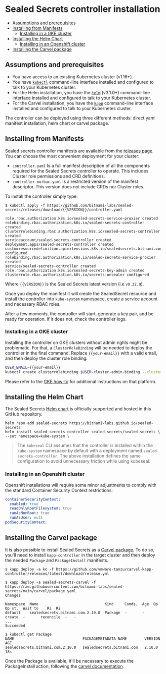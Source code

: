 # Sealed Secrets controller installation

<!-- START doctoc generated TOC please keep comment here to allow auto update -->
<!-- DON'T EDIT THIS SECTION, INSTEAD RE-RUN doctoc TO UPDATE -->

- [Assumptions and prerequisites](#assumptions-and-prerequisites)
- [Installing from Manifests](#installing-from-manifests)
  - [Installing in a GKE cluster](#installing-in-a-gke-cluster)
- [Installing the Helm Chart](#installing-the-helm-chart)
  - [Installing in an Openshift cluster](#installing-in-an-openshift-cluster)
- [Installing the Carvel package](#installing-the-carvel-package)

<!-- END doctoc generated TOC please keep comment here to allow auto update -->

## Assumptions and prerequisites

- You have access to an existing Kubernetes cluster (v1.16+).
- You have [`kubectl`](https://kubernetes.io/docs/tasks/tools/) command-line interface installed and configured to talk to your Kubernetes cluster.
- For the Helm installation, you have the [`helm`](https://helm.sh/docs/intro/install/) (v3.1.0+) command-line interface installed and configured to talk to your Kubernetes cluster.
- For the Carvel installation, you have the [`kapp`](https://carvel.dev/kapp/docs/latest/install/) command-line interface installed and configured to talk to your Kubernetes cluster.

The controller can be deployed using three different methods: direct yaml manifest installation, helm chart or carvel package.

## Installing from Manifests

Sealed secrets controller manifests are available from the [releases page](https://github.com/bitnami-labs/sealed-secrets/releases). You can choose the most convenient deployment for your cluster:

- `controller.yaml` Is a full manifest description of all the components required for the Sealed Secrets controller to operate. This includes Cluster role permissions and CRD definitions.
- `controller-norbac.yaml` Is a restricted version of the manifest descriptor. This version does not include CRDs nor Cluster roles.

To install the controller simply type:

```console
$ kubectl apply -f https://github.com/bitnami-labs/sealed-secrets/releases/download/{{VERSION}}/controller.yaml

role.rbac.authorization.k8s.io/sealed-secrets-service-proxier created
rolebinding.rbac.authorization.k8s.io/sealed-secrets-controller created
clusterrolebinding.rbac.authorization.k8s.io/sealed-secrets-controller created
serviceaccount/sealed-secrets-controller created
deployment.apps/sealed-secrets-controller created
customresourcedefinition.apiextensions.k8s.io/sealedsecrets.bitnami.com configured
rolebinding.rbac.authorization.k8s.io/sealed-secrets-service-proxier created
service/sealed-secrets-controller created
role.rbac.authorization.k8s.io/sealed-secrets-key-admin created
clusterrole.rbac.authorization.k8s.io/secrets-unsealer configured
```

Where `{{VERSION}}` is the Sealed Secrets latest version (i.e `v0.22.0`).

Once you deploy the manifest it will create the SealedSecret resource and install the controller into `kube-system` namespace, create a service account and necessary RBAC roles.

After a few moments, the controller will start, generate a key pair, and be ready for operation. If it does not, check the controller logs.

### Installing in a GKE cluster

Installing the controller on GKE clusters without admin rights might be problematic. For that, a `ClusterRoleBinding` will be needed to deploy the controller in the final command.  Replace `{{your-email}}` with a valid email, and then deploy the cluster role binding:

```bash
USER_EMAIL={{your-email}}
kubectl create clusterrolebinding $USER-cluster-admin-binding --clusterrole=cluster-admin --user=$USER_EMAIL
```

Please refer to the [GKE how-to](../howto/) for additional instructions on that platform.

## Installing the Helm Chart

The Sealed Secrets [Helm chart](https://helm.sh/) is officially supported and hosted in this GitHub repository.
```shell
helm repo add sealed-secrets https://bitnami-labs.github.io/sealed-secrets
helm install sealed-secrets-controller sealed-secrets/sealed-secrets \
--set namespace=kube-system \
```

> The `kubeseal` CLI assumes that the controller is installed within the `kube-system` namespace by default with a deployment named `sealed-secrets-controller`. The above installation defines the same configuration to avoid unnecessary friction while using kubeseal.

### Installing in an Openshift cluster

Openshift installations will require some minor adjustments to comply with the standard Container Security Context restrictions:

```yaml
containerSecurityContext:
  enabled: true
  readOnlyRootFilesystem: true
  runAsNonRoot: true
  runAsUser: null
podSecurityContext:
```

## Installing the Carvel package

It is also possible to install Sealed Secrets as a [Carvel package](https://carvel.dev/kapp-controller/docs/v0.46.0/packaging/). To do so, you'll need to install `kapp-controller` in the target cluster and then deploy the needed `Package` and `PackageInstall` manifests.

```console
$ kapp deploy -a kc -f https://github.com/vmware-tanzu/carvel-kapp-controller/releases/latest/download/release.yml

$ kapp deploy -a sealed-secrets-carvel -f https://raw.githubusercontent.com/bitnami-labs/sealed-secrets/main/carvel/package.yaml
Changes

Namespace  Name                              Kind     Conds.  Age  Op      Op st.  Wait to    Rs  Ri
default    sealedsecrets.bitnami.com.2.10.0  Package  -       -    create  -       reconcile  -   -
...
Succeeded

$ kubectl get Package
NAME                               PACKAGEMETADATA NAME        VERSION   AGE
sealedsecrets.bitnami.com.2.10.0   sealedsecrets.bitnami.com   2.10.0    18s
```

Once the Package is available, it'll be necessary to execute the PackageInstall action, following the [carvel documentation](https://carvel.dev/kapp-controller/docs/v0.35.0/packaging-tutorial/#installing-a-package).
